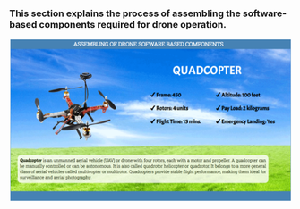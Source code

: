 ### This section explains the process of assembling the software-based components required for drone operation.
![picture1](images/aim_pic.png)

